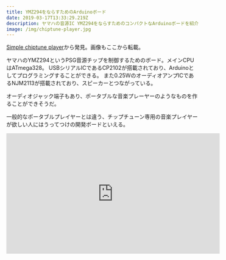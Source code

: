 ```yaml
---
title: YMZ294をならすためのArduinoボード
date: 2019-03-17T13:33:29.219Z
description: ヤマハの音源IC YMZ294をならすためのコンパクトなArduinoボードを紹介します
image: /img/chiptune-player.jpg
---
```

[Simple chiptune player](https://www.tindie.com/products/microwavemont/simple-chiptune-player/)から発見。画像もここから転載。

ヤマハのYMZ294というPSG音源チップを制御するためのボード。メインCPUはATmega328。
USBシリアルICであるCP2102が搭載されており、Arduinoとしてプログラミングすることができる。
また0.25WのオーディオアンプICであるNJM2113が搭載されており、スピーカーとつながっている。

オーディオジャック端子もあり、ポータブルな音楽プレーヤーのようなものを作ることができそうだ。

一般的なポータブルプレイヤーとは違う、チップチューン専用の音楽プレイヤーが欲しい人にはうってつけの開発ボードといえる。

<iframe width="560" height="315" src="https://www.youtube.com/embed/H7E54aC54pw" frameborder="0" allow="accelerometer; autoplay; encrypted-media; gyroscope; picture-in-picture" allowfullscreen></iframe>
